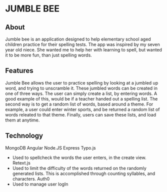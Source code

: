 JUMBLE BEE
==========

About
------
Jumble bee is an application designed to help elementary school aged children practice for their spelling tests. The app was inspired by my seven year old niece. She wanted me to help her with learning to spell, but wanted it to be more fun, than just spelling words.

Features
--------
Jumble Bee allows the user to practice spelling by looking at a jumbled up word, and trying to unscramble it. These jumbled words can be created in one of three ways. The user can simply create a list, by entering words. A good example of this, would be if a teacher handed out a spelling list. The second way is to get a random list of words, based around a theme. For example, a user could enter winter sports, and be returned a random list of words releated to that theme. Finally, users can save these lists, and load them at anytime.

Technology
-----------
MongoDB
Angular
Node.JS
Express
Typo.js
  * Used to spellcheck the words the user enters, in the create view.
Retext.js
  * Used to limit the difficulty of the words returned on the randomly    
    generated lists. This is accomplished through counting syllables, and
    characters.
Auth0
  * Used to manage user logIn
  
